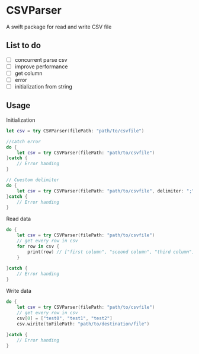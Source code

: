 # CSVParser
A swift package for read and write CSV file

## List to do

- [ ] concurrent parse csv
- [ ] improve performance
- [ ] get column
- [ ] error
- [ ] initialization from string
## Usage

Initialization 

```swift
let csv = try CSVParser(filePath: "path/to/csvfile")

//catch error
do {
	let csv = try CSVParser(filePath: "path/to/csvfile")
}catch {
	// Error handing
}

// Cuestom delimiter
do {
	let csv = try CSVParser(filePath: "path/to/csvfile", delimiter: ";")
}catch {
	// Error handing
}
```

Read data

```swift
do {
	let csv = try CSVParser(filePath: "path/to/csvfile")
	// get every row in csv
	for row in csv {
        print(row) // ["first column", "sceond column", "third column"]
    }
	
}catch {
	// Error handing
}

```

Write data

```swift
do {
	let csv = try CSVParser(filePath: "path/to/csvfile")
	// get every row in csv
	csv[0] = ["test0", "test1", "test2"]
	csv.wirite(toFilePath: "path/to/destination/file")
	
}catch {
	// Error handing
}

```